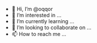- 👋 Hi, I’m @oqqor
- 👀 I’m interested in ...
- 🌱 I’m currently learning ...
- 💞️ I’m looking to collaborate on ...
- 📫 How to reach me ...

<!---
oqqor/oqqor is a ✨ special ✨ repository because its `README.md` (this file) appears on your GitHub profile.
You can click the Preview link to take a look at your changes.
--->
